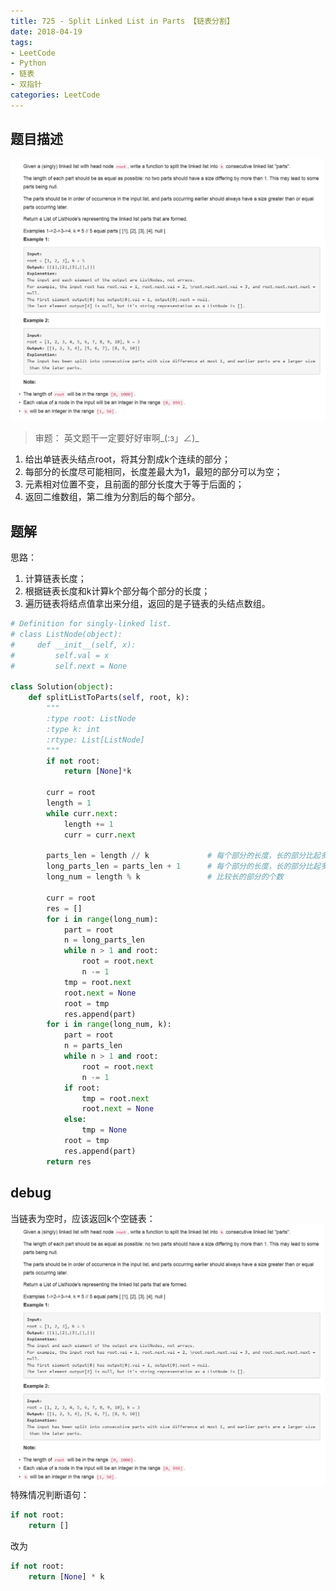```yaml
---
title: 725 - Split Linked List in Parts 【链表分割】
date: 2018-04-19
tags: 
- LeetCode
- Python
- 链表
- 双指针
categories: LeetCode
---
```


## 题目描述
![problem](images/725.png)

<!-- more -->

>审题：
英文题干一定要好好审啊_(:з」∠)_ 
1. 给出单链表头结点root，将其分割成k个连续的部分；
2. 每部分的长度尽可能相同，长度差最大为1，最短的部分可以为空；
3. 元素相对位置不变，且前面的部分长度大于等于后面的；
4. 返回二维数组，第二维为分割后的每个部分。

## 题解
思路：
1. 计算链表长度；
2. 根据链表长度和k计算k个部分每个部分的长度；
3. 遍历链表将结点值拿出来分组，返回的是子链表的头结点数组。


```python
# Definition for singly-linked list.
# class ListNode(object):
#     def __init__(self, x):
#         self.val = x
#         self.next = None

class Solution(object):
    def splitListToParts(self, root, k):
        """
        :type root: ListNode
        :type k: int
        :rtype: List[ListNode]
        """
        if not root:
            return [None]*k

        curr = root
        length = 1
        while curr.next:
            length += 1
            curr = curr.next

        parts_len = length // k             # 每个部分的长度，长的部分比起多1
        long_parts_len = parts_len + 1      # 每个部分的长度，长的部分比起多1
        long_num = length % k               # 比较长的部分的个数

        curr = root
        res = []
        for i in range(long_num):
            part = root
            n = long_parts_len
            while n > 1 and root:
                root = root.next
                n -= 1
            tmp = root.next
            root.next = None
            root = tmp
            res.append(part)
        for i in range(long_num, k):
            part = root
            n = parts_len
            while n > 1 and root:
                root = root.next
                n -= 1
            if root:
                tmp = root.next
                root.next = None
            else:
                tmp = None
            root = tmp
            res.append(part)
        return res
```

## debug
当链表为空时，应该返回k个空链表：
![problem](images/725.png)
特殊情况判断语句：
```python
if not root:
    return []
```
改为
```python
if not root:
    return [None] * k
```